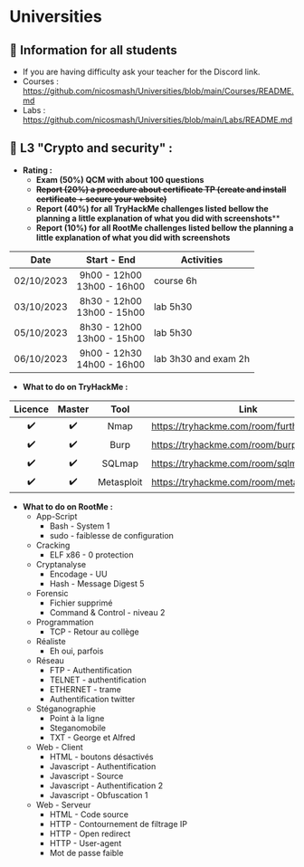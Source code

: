 # Universities

## 📢 Information for all students

* If you are having difficulty ask your teacher for the Discord link.
* Courses : https://github.com/nicosmash/Universities/blob/main/Courses/README.md
* Labs : https://github.com/nicosmash/Universities/blob/main/Labs/README.md

## 📢 L3 "Crypto and security" :

* **Rating :**
    * **Exam (50%) QCM with about 100 questions** <br>
    * ~~**Report (20%) a procedure about certificate TP (create and install certificate + secure your website)**~~
    * **Report (40%) for all TryHackMe challenges listed bellow the planning a little explanation of what you did with screenshots****
    * **Report (10%) for all RootMe challenges listed bellow the planning a little explanation of what you did with screenshots**

| Date  | Start - End |  Activities |
| :---: | :---------: | ------------- |
| 02/10/2023  | 9h00 - 12h00 <br> 13h00 - 16h00  | course 6h |
| 03/10/2023  | 8h30 - 12h00 <br> 13h00 - 15h00  | lab 5h30  |
| 05/10/2023  | 8h30 - 12h00 <br> 13h00 - 15h00  | lab 5h30  |
| 06/10/2023  | 9h00 - 12h30 <br> 14h00 - 16h00  | lab 3h30 and exam 2h  |

* **What to do on TryHackMe :**

| Licence | Master  | Tool |  Link |
| :---: | :---: | :---: | ------------- |
| :heavy_check_mark:  | :heavy_check_mark:  | Nmap  | https://tryhackme.com/room/furthernmap  |
| :heavy_check_mark:  | :heavy_check_mark:  | Burp  | https://tryhackme.com/room/burpsuitebasics  |
| :heavy_check_mark:  | :heavy_check_mark:  | SQLmap  | https://tryhackme.com/room/sqlmap  |
| :heavy_check_mark:  | :heavy_check_mark:  | Metasploit  | https://tryhackme.com/room/metasploitintro  |
      
* **What to do on RootMe :**
    * App-Script
      * Bash - System 1
      * sudo - faiblesse de configuration
    * Cracking	
      * ELF x86 - 0 protection
    * Cryptanalyse
      * Encodage - UU	
      * Hash - Message Digest 5
    * Forensic
      * Fichier supprimé
      * Command & Control - niveau 2
    * Programmation
      * TCP - Retour au collège
    * Réaliste	
      * Eh oui, parfois
    * Réseau
      * FTP - Authentification
      * TELNET - authentification
      * ETHERNET - trame
      * Authentification twitter
    * Stéganographie	
      * Point à la ligne
      * Steganomobile
      * TXT - George et Alfred
    * Web - Client
      * HTML - boutons désactivés
      * Javascript - Authentification	
      * Javascript - Source	
      * Javascript - Authentification 2	
      * Javascript - Obfuscation 1
    * Web - Serveur
      * HTML - Code source	
      * HTTP - Contournement de filtrage IP
      * HTTP - Open redirect
      * HTTP - User-agent
      * Mot de passe faible	
